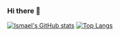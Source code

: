 ### Hi there 👋
[![Ismael's GitHub stats](https://github-readme-stats.vercel.app/api?username=ismaelcamacho&count_private=true&show_icons=true&theme=radical)](https://github.com/anuraghazra/github-readme-stats)
[![Top Langs](https://github-readme-stats.vercel.app/api/top-langs/?username=ismaelcamacho&count_private=true&show_icons=true&theme=radical)](https://github.com/anuraghazra/github-readme-stats)
